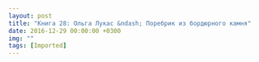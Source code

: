 ```yaml
---
layout: post
title: "Книга 28: Ольга Лукас &ndash; Поребрик из бордюрного камня"
date: 2016-12-29 00:00:00 +0300
img: ""
tags: [Imported]
---
```


